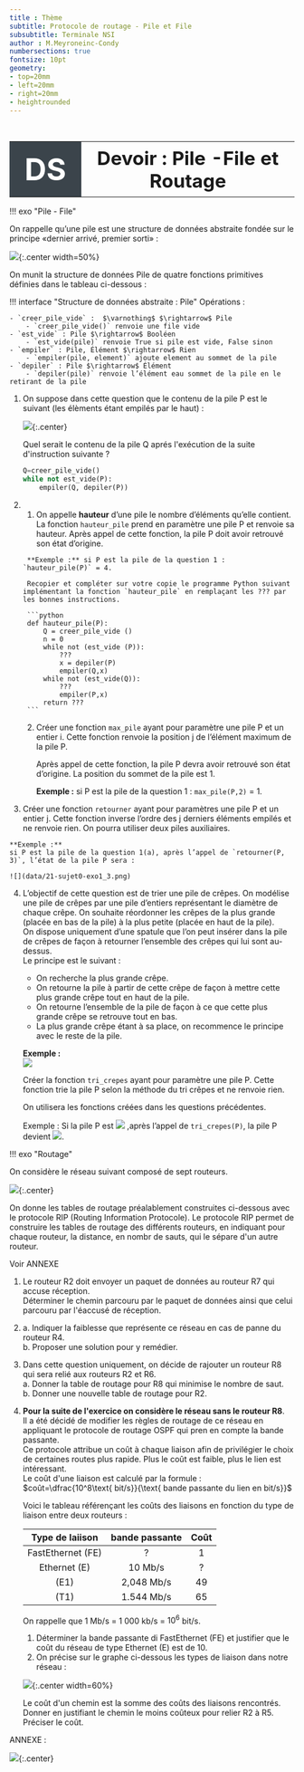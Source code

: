 ```yaml
---
title : Thème 
subtitle: Protocole de routage - Pile et File
subsubtitle: Terminale NSI
author : M.Meyroneinc-Condy
numbersections: true
fontsize: 10pt
geometry:
- top=20mm
- left=20mm
- right=20mm
- heightrounded    
--- 
```


<br>
<table  class="redTable">
        <tr >
            <th width="20%"; style="background-color: #3B444B;color:white;text-align:center;border:none;font-size:40pt;">
            DS
            </th>
            <th class="redTh"; width="80%"; style="text-align:center;border:none;font-size:25pt;">Devoir : Pile -File et Routage</th>
        </tr>
</table>


!!! exo "Pile - File"



On rappelle qu’une pile est une structure de données abstraite fondée sur le principe «dernier arrivé, premier sorti» :  

![](data/21-sujet0-exo1_1.png){:.center width=50%}

On munit la structure de données Pile de quatre fonctions primitives définies dans le tableau ci-dessous :

!!! interface "Structure de données abstraite : Pile"
    Opérations :
    
    - `creer_pile_vide` :  $\varnothing$ $\rightarrow$ Pile
        - `creer_pile_vide()` renvoie une file vide
    - `est_vide` : Pile $\rightarrow$ Booléen
        - `est_vide(pile)` renvoie True si pile est vide, False sinon
    - `empiler` : Pile, Élément $\rightarrow$ Rien
        - `empiler(pile, element)` ajoute element au sommet de la pile
    - `depiler` : Pile $\rightarrow$ Élément
        - `depiler(pile)` renvoie l’élément eau sommet de la pile en le retirant de la pile

1.  On suppose dans cette question que le contenu de la pile P est le suivant  (les élèments étant empilés par le haut) :  

    ![](data/21-sujet0-exo1_2.png){:.center}

    Quel serait le contenu de la pile Q aprés l'exécution de la suite d'instruction suivante ?

    ```python
    Q=creer_pile_vide()
    while not est_vide(P):
        empiler(Q, depiler(P))
    ```
   
2.  
    1.   On appelle **hauteur** d’une pile le nombre d’éléments qu’elle contient. La fonction `hauteur_pile` prend en paramètre une pile P et renvoie sa hauteur.  Après appel de cette fonction, la pile P doit avoir retrouvé son état d’origine.
        
        **Exemple :** si P est la pile de la question 1 : `hauteur_pile(P)` = 4.
        
        Recopier et compléter sur votre copie le programme Python suivant implémentant la fonction `hauteur_pile` en remplaçant les ??? par les bonnes instructions.

        ```python
        def hauteur_pile(P):
            Q = creer_pile_vide ()
            n = 0
            while not (est_vide (P)):
                ???
                x = depiler(P)
                empiler(Q,x)
            while not (est_vide(Q)):
                ???
                empiler(P,x)
            return ???
        ```
 
    2.  Créer une fonction `max_pile` ayant pour paramètre une pile P et un entier i. Cette fonction renvoie la position j de l’élément maximum de la pile P.
        
        Après appel de cette fonction, la pile P devra avoir retrouvé son état d’origine.  La position du sommet de la pile est 1.  

        **Exemple :** 
        si P est la pile de la question 1 : `max_pile(P,2)` = 1.


3.   Créer une fonction `retourner` ayant pour paramètres une pile P et un entier j. Cette fonction inverse l’ordre des j derniers éléments empilés et ne renvoie rien. On pourra utiliser deux piles auxiliaires.  

    **Exemple :**  
    si P est la pile de la question 1(a), après l’appel de `retourner(P, 3)`, l’état de la pile P sera :

    ![](data/21-sujet0-exo1_3.png)

4.  L’objectif de cette question est de trier une pile de crêpes. On modélise une pile de crêpes par une pile d’entiers représentant le diamètre de chaque crêpe. On souhaite réordonner les crêpes de la plus grande (placée en bas de la pile) à la plus petite (placée en haut de la pile).  
    On dispose uniquement d’une spatule que l’on peut insérer dans la pile de crêpes de façon à retourner l’ensemble des crêpes qui lui sont au-dessus.  
    Le principe est le suivant :  
    
    - On recherche la plus grande crêpe.  
    - On retourne la pile à partir de cette crêpe de façon à mettre cette plus grande crêpe tout en haut de la pile.  
    - On retourne l’ensemble de la pile de façon à ce que cette plus grande crêpe se retrouve tout en bas.  
    - La plus grande crêpe étant à sa place, on recommence le principe avec le reste de la pile.

    **Exemple :**  
    ![](data/21-sujet0-exo1_4.png)

    Créer la fonction `tri_crepes` ayant pour paramètre une pile P. Cette fonction trie la pile P selon la méthode du tri crêpes et ne renvoie rien.  
    
    On utilisera les fonctions créées dans les questions précédentes.   
    
    Exemple : Si la pile P est  ![](data/21-sujet0-exo1_5.png) ,après l’appel de `tri_crepes(P)`, la pile P devient  ![](data/21-sujet0-exo1_6.png).


!!! exo "Routage"

On considère le réseau suivant composé de sept routeurs.

![](data/exo_graph.svg){:.center}

On donne les tables de routage préalablement construites ci-dessous avec le protocole RIP (Routing Information Protocole). Le protocole RIP permet de construire les tables de routage des différents routeurs, en indiquant pour chaque routeur, la distance, en nombr de sauts, qui le sépare d'un autre routeur.  

Voir ANNEXE

1.  Le routeur R2 doit envoyer un paquet de données au routeur R7 qui accuse réception.  
    Déterminer le chemin parcouru par le paquet de données ainsi que celui parcouru par l'éaccusé de réception.  

2.  a.  Indiquer la faiblesse que représente ce réseau en cas de panne du routeur R4.  
    b. Proposer une solution pour y remédier.  

3.  Dans cette question uniquement, on décide de rajouter un routeur R8 qui sera relié aux routeurs R2 et R6.  
    a. Donner la table de routage pour R8 qui minimise le nombre de saut.  
    b. Donner une nouvelle table de routage pour R2.  

4. **Pour la suite de l'exercice on considère le réseau sans le routeur R8**.  
    Il a été décidé de modifier les règles de routage de ce réseau en appliquant le protocole de routage OSPF qui pren en compte la bande passante.  
    Ce protocole attribue un coût à chaque liaison afin de privilégier le choix de certaines routes plus rapide. Plus le coût est faible, plus le lien est intéressant.  
    Le coût d'une liaison est calculé par la formule :  
    $coût=\dfrac{10^8\text{ bit/s}}{\text{ bande passante du lien en bit/s}}$

    Voici le tableau référençant les coûts des liaisons en fonction du type de liaison entre deux routeurs :  

    |Type de laiison| bande passante | Coût|
    |:---:|:---:|:---:|
    |FastEthernet (FE)| ? | 1|
    |Ethernet (E) | 10 Mb/s| ? |
    | (E1)| 2,048 Mb/s|49|
    |(T1)| 1.544 Mb/s| 65|  

    On rappelle que 1 Mb/s = 1 000 kb/s = $10^6$ bit/s.

    1.  Déterminer la bande passante di FastEthernet (FE) et justifier que le coût du réseau de type Ethernet (E) est de 10.  
    2. On précise sur le graphe ci-dessous les types de liaison dans notre réseau :  

    ![](data/exo_graph_cout.png){:.center width=60%}   

    Le coût d'un chemin est la somme des coûts des liaisons rencontrés. Donner en justifiant le chemin le moins coûteux pour relier R2 à R5. Préciser le coût.

ANNEXE :  

![](data/22-NSIJ1AN1-exo_routage.png){:.center}